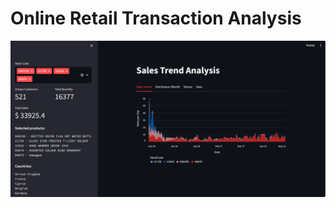 # Online Retail Transaction Analysis
  
  ![app](https://github.com/nirbhay12345/online_retail_transaction_analysis/blob/main/media/app.png)
